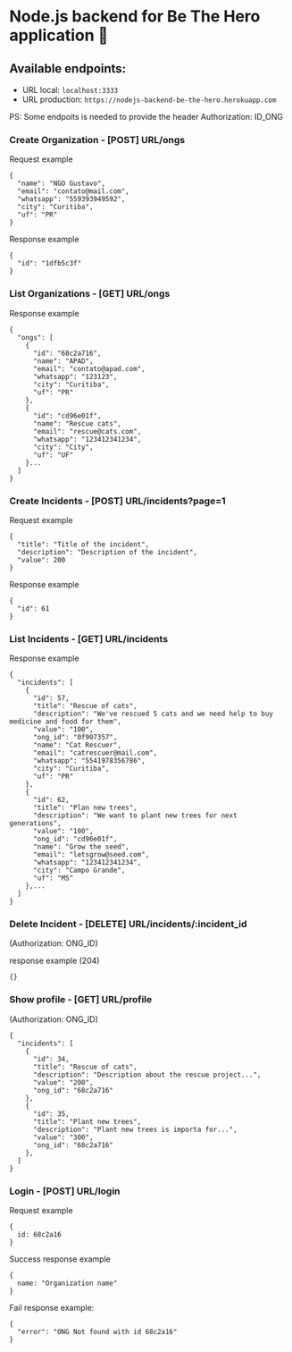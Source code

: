 # Node.js backend for Be The Hero application 🚀

## Available endpoints:

- URL local: `localhost:3333`
- URL production: `https://nodejs-backend-be-the-hero.herokuapp.com`

PS: Some endpoits is needed to provide the header Authorization: ID_ONG


### Create Organization - [POST] URL/ongs


Request example
```
{
  "name": "NGO Gustavo",
  "email": "contato@mail.com",
  "whatsapp": "559393949592",
  "city": "Curitiba",
  "uf": "PR"
}
```

Response example
```
{
  "id": "1dfb5c3f"
}
```


### List Organizations - [GET] URL/ongs

Response example
```
{
  "ongs": [
    {
      "id": "68c2a716",
      "name": "APAD",
      "email": "contato@apad.com",
      "whatsapp": "123123",
      "city": "Curitiba",
      "uf": "PR"
    },
    {
      "id": "cd96e01f",
      "name": "Rescue cats",
      "email": "rescue@cats.com",
      "whatsapp": "123412341234",
      "city": "City",
      "uf": "UF"
    }...
  ]
}
```


### Create Incidents - [POST] URL/incidents?page=1



Request example
```
{
  "title": "Title of the incident",
  "description": "Description of the incident",
  "value": 200
}
```

Response example
```
{
  "id": 61
}
```


### List Incidents - [GET] URL/incidents

Response example
```
{
  "incidents": [
    {
      "id": 57,
      "title": "Rescue of cats",
      "description": "We've rescued 5 cats and we need help to buy medicine and food for them",
      "value": "100",
      "ong_id": "0f907357",
      "name": "Cat Rescuer",
      "email": "catrescuer@mail.com",
      "whatsapp": "5541978356786",
      "city": "Curitiba",
      "uf": "PR"
    },
    {
      "id": 62,
      "title": "Plan new trees",
      "description": "We want to plant new trees for next generations",
      "value": "100",
      "ong_id": "cd96e01f",
      "name": "Grow the seed",
      "email": "letsgrow@seed.com",
      "whatsapp": "123412341234",
      "city": "Campo Grande",
      "uf": "MS"
    },...
  ]
}
```

### Delete Incident - [DELETE] URL/incidents/:incident_id

(Authorization: ONG_ID)

response example (204)
```
{}
```

### Show profile - [GET] URL/profile
(Authorization: ONG_ID)

```
{
  "incidents": [
    {
      "id": 34,
      "title": "Rescue of cats",
      "description": "Description about the rescue project...",
      "value": "200",
      "ong_id": "68c2a716"
    },
    {
      "id": 35,
      "title": "Plant new trees",
      "description": "Plant new trees is importa for...",
      "value": "300",
      "ong_id": "68c2a716"
    },
  ]
}
```

### Login - [POST] URL/login

Request example
```
{
  id: 68c2a16
}
```

Success response example
```
{
  name: "Organization name"
}
```

Fail response example:
```
{
  "error": "ONG Not found with id 68c2a16"
}
```






